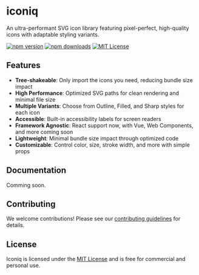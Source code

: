 # iconiq

An ultra-performant SVG icon library featuring pixel-perfect, high-quality icons with adaptable styling variants.

[![npm version](https://img.shields.io/npm/v/@iconiq/react.svg?style=flat-square)](https://www.npmjs.org/package/@iconiq/react)
[![npm downloads](https://img.shields.io/npm/dm/@iconiq/react.svg?style=flat-square)](https://www.npmjs.org/package/@iconiq/react)
[![MIT License](https://img.shields.io/badge/license-MIT-blue.svg?style=flat-square)](https://github.com/yourusername/iconiq/blob/main/LICENSE)

## Features

- **Tree-shakeable**: Only import the icons you need, reducing bundle size impact
- **High Performance**: Optimized SVG paths for clean rendering and minimal file size
- **Multiple Variants**: Choose from Outline, Filled, and Sharp styles for each icon
- **Accessible**: Built-in accessibility labels for screen readers
- **Framework Agnostic**: React support now, with Vue, Web Components, and more coming soon
- **Lightweight**: Minimal bundle size impact through optimized code
- **Customizable**: Control color, size, stroke width, and more with simple props

## Documentation

Comming soon.

## Contributing

We welcome contributions! Please see our [contributing guidelines](./CONTRIBUTING.md) for details.

## License

Iconiq is licensed under the [MIT License](./LICENSE) and is free for commercial and personal use.
